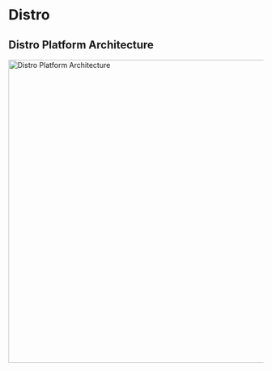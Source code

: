 # Distro

## Distro Platform Architecture
<img src="https://github.com/user-attachments/assets/eb29f7c0-c2b1-4941-b43a-b3c23aed6e68" alt="Distro Platform Architecture" width="600"/>
